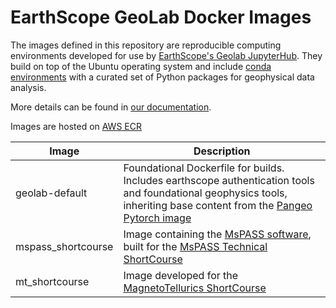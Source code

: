 
# EarthScope GeoLab Docker Images

The images defined in this repository are reproducible computing environments developed for use by [EarthScope's Geolab JupyterHub](https://www.earthscope.org/data/geolab/). They build on top of the Ubuntu operating system and include [conda environments](https://conda.io/projects/conda) with a curated set of Python packages for geophysical data analysis. 

More details can be found in [our documentation](https://docs.earthscope.org).

Images are hosted on [AWS ECR](https://gallery.ecr.aws/earthscope-dev)

| Image           | Description                                   |
|-----------------|-----------------------------------------------|
| geolab-default      | Foundational Dockerfile for builds. Includes earthscope authentication tools and foundational geophysics tools, inheriting base content from the [Pangeo Pytorch image](https://github.com/pangeo-data/pangeo-docker-images/tree/master)          |
| mspass_shortcourse | Image containing the [MsPASS software](https://www.mspass.org/), built for the [MsPASS Technical ShortCourse](https://www.earthscope.org/event/using-mspass-for-data-processing-on-hpc-and-cloud-systems/)|
| mt_shortcourse | Image developed for the [MagnetoTellurics ShortCourse](https://www.earthscope.org/event/2024-short-course-magnetotelluric-instrumentation-and-data-processing/) |
